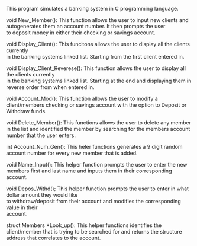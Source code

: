 This program simulates a banking system in C programming language.

void New_Member():
This function allows the user to input new clients
and autogenerates them an account number. It then prompts the user   
to deposit money in either their checking or savings account.
 
void Display_Client():
This funcitons allows the user to display all the clients currently      
in the banking systems linked list. Starting from the first client 
entered in.

void Display_Client_Reverese():
This function allows the user to display all the clients currently                  
in the banking systems linked list. Starting at the end and displaying 
them in reverse order from when entered in.

void Account_Mod():
This function allows the user to modify a client/members checking or 
savings account with the option to Deposit or Withdraw funds.

void Delete_Member():
This functions allows the user to delete any member in the list and 
identified the member by searching for the members account number that 
the user enters.

int Account_Num_Gen():
This heler functions generates a 9 digit random account number for every new member 
that is added.
 
void Name_Input():
This helper function prompts the user to enter the new members first and last 
name and inputs them in their corresponding account.

void Depos_Withd();
This helper function prompts the user to enter in what dollar amount they would like   
to withdraw/deposit from their account and modifies the corresponding value in their   
account.

struct Members *Look_up():
This helper functions identifies the client/member that is trying to be searched for 
and returns the structure address that correlates to the account.  
